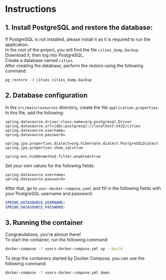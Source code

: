 ﻿# Instructions

## 1. Install PostgreSQL and restore the database:
If PostgreSQL is not installed, please install it as it is required to run the application.  
In the root of the project, you will find the file `cities_dump.backup`.  
Download it, then log into PostgreSQL.  
Create a database named `cities`.  
After creating the database, perform the restore using the following command:

```bash
pg_restore -d cities cities_dump.backup
```

## 2. Database configuration
In the `src/main/resources` directory, create the file `application.properties`.  
In this file, add the following:

```properties
spring.datasource.driver-class-name=org.postgresql.Driver
spring.datasource.url=jdbc:postgresql://localhost:5432/cities
spring.datasource.username=
spring.datasource.password=

spring.jpa.properties.dialect=org.hibernate.dialect.PostgreSQLDialect
spring.jpa.properties.show_sql=true

spring.mvc.hiddenmethod.filter.enabled=true
```

Set your own values for the following fields:

```properties
spring.datasource.username=
spring.datasource.password=
```

After that, go to `user-docker-compose.yaml` and fill in the following fields with your PostgreSQL username and password:

```yaml
SPRING_DATASOURCE_USERNAME:
SPRING_DATASOURCE_PASSWORD:
```

## 3. Running the container
Congratulations, you're almost there!  
To start the container, run the following command:

```bash
docker-compose -f users-docker-compose.yml up --build
```

To stop the containers started by Docker Compose, you can use the following command:

```bash
docker-compose -f users-docker-compose.yml down
```
